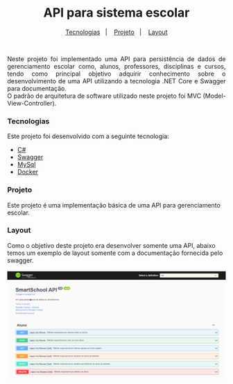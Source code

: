 <h1 align="center">API para sistema escolar</h1>
<p align="center">
  <a href="#tecnologias">Tecnologias</a>&nbsp;&nbsp;&nbsp;|&nbsp;&nbsp;&nbsp;
  <a href="#projeto">Projeto</a>&nbsp;&nbsp;&nbsp;|&nbsp;&nbsp;&nbsp;
  <a href="#layout">Layout</a>
</p>
<br/>
<p align="justify"> Neste projeto foi implementado uma API para persistência de dados de gerenciamento escolar como, alunos, professores, disciplinas e cursos, tendo como principal objetivo adquirir conhecimento sobre o desenvolvimento de uma API utilizando a tecnologia .NET Core e Swagger para documentação.
  <br />
  O padrão de arquitetura de software utilizado neste projeto foi MVC (Model-View-Controller).
</p>
<h3 align="left">Tecnologias</h3>
Este projeto foi desenvolvido com a seguinte tecnologia:
<ul>
<li><a href="https://docs.microsoft.com/pt-br/dotnet/csharp/getting-started/introduction-to-the-csharp-language-and-the-net-framework">C#</a></li>
<li><a href="https://swagger.io/">Swagger</a></li>
<li><a href="https://www.mysql.com/">MySql</a></li>
<li><a href="https://www.docker.com/">Docker</a></li>
</ul>
<h3 align="left">Projeto</h3>
Este projeto é uma implementação básica de uma API para gerenciamento escolar.
<h3 align="left">Layout</h3>
Como o objetivo deste projeto era desenvolver somente uma API, abaixo temos um exemplo de layout somente com a documentação fornecida pelo swagger.<br/><br/>
<img src="https://github.com/ronaldops06/SmartSchool/blob/master/.github/api_swagger.png" />
